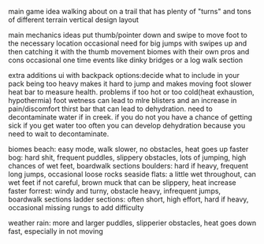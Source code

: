 main game idea
walking about on a trail that has plenty of "turns" and tons of different terrain
vertical design layout


main mechanics ideas
put thumb/pointer down and swipe to move foot to the necessary location
occasional need for big jumps with swipes up and then catching it with the thumb movement
biomes with their own pros and cons
occasional one time events like dinky bridges or a log walk section

extra additions
ui with backpack options:decide what to include in your pack
being too heavy makes it hard to jump and makes moving foot slower
heat bar to measure health. problems if too hot or too cold(heat exhaustion, hypothermia)
foot wetness can lead to mlre blisters and an increase in pain/discomfort
thirst bar that can lead to dehydration. need to decontaminate water if in creek. if you do not you have a chance of getting sick
if you get water too often you can develop dehydration because you need to wait to decontaminate.



biomes
beach: easy mode, walk slower, no obstacles, heat goes up faster
bog: hard shit, frequent puddles, slippery obstacles, lots of jumping, high chances of wet feet, boardwalk sections
boulders: hard if heavy, frequent long jumps, occasional loose rocks
seaside flats: a little wet throughout, can wet feet if not careful, brown muck that can be slippery, heat increase faster
forrest: windy and turny, obstacle heavy, infrequent jumps, boardwalk sections
ladder sections: often short, high effort, hard if heavy, occasional missing rungs to add difficulty

weather
rain: more and larger puddles, slipperier obstacles, heat goes down fast, especially in not moving
